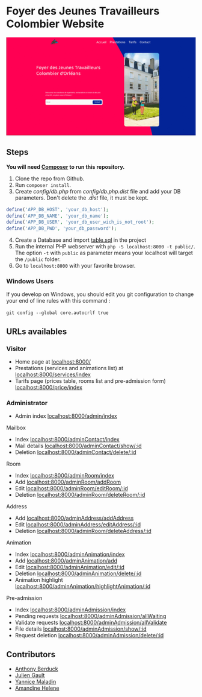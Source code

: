 # Foyer des Jeunes Travailleurs Colombier Website

![](https://github.com/Heldeenn/orleans-php-2003-project-fjt/blob/dev/FJT.gif)

## Steps
**You will need [Composer](https://getcomposer.org/) to run this repository.**

1. Clone the repo from Github.
2. Run `composer install`.
3. Create *config/db.php* from *config/db.php.dist* file and add your DB parameters. Don't delete the *.dist* file, it must be kept.
```php
define('APP_DB_HOST', 'your_db_host');
define('APP_DB_NAME', 'your_db_name');
define('APP_DB_USER', 'your_db_user_wich_is_not_root');
define('APP_DB_PWD', 'your_db_password');
```
4. Create a Database and import [table.sql](https://drive.google.com/file/d/1GvmdxdPzO3BBfydsdAPNKx2zumcvlsLf/view?usp=sharing) in the project
5. Run the internal PHP webserver with `php -S localhost:8000 -t public/`. The option `-t` with `public` as parameter means your localhost will target the `/public` folder.
6. Go to `localhost:8000` with your favorite browser.

### Windows Users

If you develop on Windows, you should edit you git configuration to change your end of line rules with this command :

`git config --global core.autocrlf true`

## URLs availables

### Visitor
* Home page at [localhost:8000/](localhost:8000/)
* Prestations (services and animations list) at [localhost:8000/services/index](localhost:8000/service/index)
* Tarifs page (prices table, rooms list and pre-admission form) [localhost:8000/price/index](localhost:8000/price/index)

### Administrator
* Admin index [localhost:8000/admin/index](localhost:8000/admin/index)

Mailbox
* Index [localhost:8000/adminContact/index](localhost:8000/adminContact/index)
* Mail details [localhost:8000/adminContact/show/:id](localhost:8000/adminContact/show/2)
* Deletion [localhost:8000/adminContact/delete/:id](localhost:8000/adminContact/delete/2)

Room
* Index [localhost:8000/adminRoom/index](localhost:8000/adminRoom/index)
* Add [localhost:8000/adminRoom/addRoom](localhost:8000/adminRoom/addRoom)
* Edit [localhost:8000/adminRoom/editRoom/:id](localhost:8000/adminRoom/editRoom/2)
* Deletion [localhost:8000/adminRoom/deleteRoom/:id](localhost:8000/adminRoom/deleteRoom/2)

Address
* Add [localhost:8000/adminAddress/addAddress](localhost:8000/adminAddress/addAddress)
* Edit [localhost:8000/adminAddress/editAddress/:id](localhost:8000/adminAddress/editAddress/2)
* Deletion [localhost:8000/adminRoom/deleteAddress/:id](localhost:8000/adminRoom/deleteAddress/2)

Animation
* Index [localhost:8000/adminAnimation/index](localhost:8000/adminAnimation/index)
* Add [localhost:8000/adminAnimation/add](localhost:8000/adminAnimation/add)
* Edit [localhost:8000/adminAnimation/edit/:id](localhost:8000/adminAnimation/edit/2)
* Deletion [localhost:8000/adminAnimation/delete/:id](localhost:8000/adminRoom/delete/2)
* Animation highlight [localhost:8000/adminAnimation/highlightAnimation/:id](localhost:8000/adminAnimation/highlightAnimation/2)

Pre-admission
* Index [localhost:8000/adminAdmission/index](localhost:8000/adminAdmission/index)
* Pending requests [localhost:8000/adminAdmission/allWaiting](localhost:8000/adminAdmission/allWaiting)
* Validate requests [localhost:8000/adminAdmission/allValidate](localhost:8000/adminAdmission/allValidate)
* File details [localhost:8000/adminAdmission/show/:id](localhost:8000/adminAdmission/show/2)
* Request deletion [localhost:8000/adminAdmission/delete/:id](localhost:8000/adminAdmission/delete/2)

## Contributors
* [Anthony Berduck](https://github.com/AnthonyBerduck)
* [Julien Gault](https://github.com/JuGault)
* [Yannice Maladin](https://github.com/malyadev)
* [Amandine Helene](https://github.com/Heldeenn)
